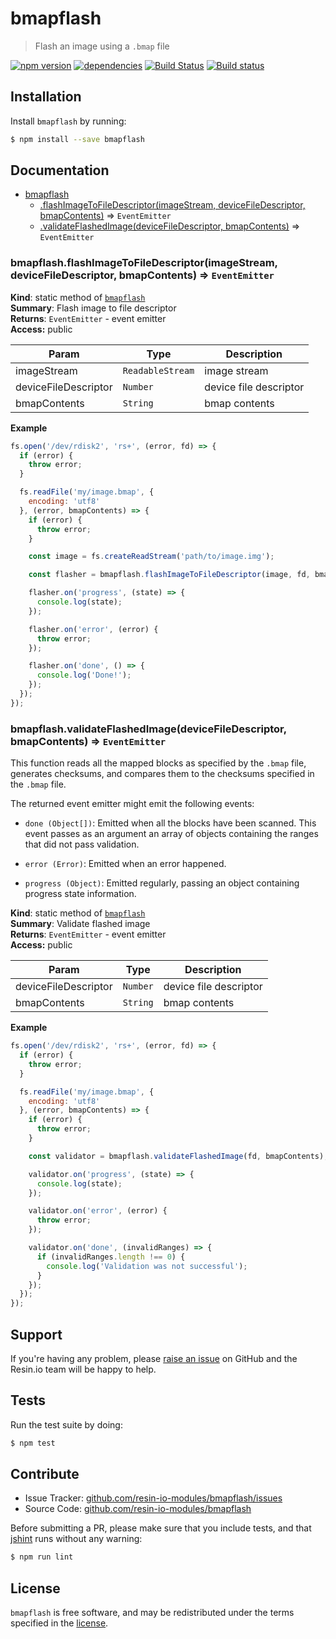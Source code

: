bmapflash
=========

> Flash an image using a `.bmap` file

[![npm version](https://badge.fury.io/js/bmapflash.svg)](http://badge.fury.io/js/bmapflash)
[![dependencies](https://david-dm.org/resin-io-modules/bmapflash.svg)](https://david-dm.org/resin-io-modules/bmapflash.svg)
[![Build Status](https://travis-ci.org/resin-io-modules/bmapflash.svg?branch=master)](https://travis-ci.org/resin-io-modules/bmapflash)
[![Build status](https://ci.appveyor.com/api/projects/status/4x5uis7gro2v8vbq/branch/master?svg=true)](https://ci.appveyor.com/project/resin-io/bmapflash/branch/master)

Installation
------------

Install `bmapflash` by running:

```sh
$ npm install --save bmapflash
```

Documentation
-------------


* [bmapflash](#module_bmapflash)
    * [.flashImageToFileDescriptor(imageStream, deviceFileDescriptor, bmapContents)](#module_bmapflash.flashImageToFileDescriptor) ⇒ <code>EventEmitter</code>
    * [.validateFlashedImage(deviceFileDescriptor, bmapContents)](#module_bmapflash.validateFlashedImage) ⇒ <code>EventEmitter</code>

<a name="module_bmapflash.flashImageToFileDescriptor"></a>

### bmapflash.flashImageToFileDescriptor(imageStream, deviceFileDescriptor, bmapContents) ⇒ <code>EventEmitter</code>
**Kind**: static method of <code>[bmapflash](#module_bmapflash)</code>  
**Summary**: Flash image to file descriptor  
**Returns**: <code>EventEmitter</code> - event emitter  
**Access:** public  

| Param | Type | Description |
| --- | --- | --- |
| imageStream | <code>ReadableStream</code> | image stream |
| deviceFileDescriptor | <code>Number</code> | device file descriptor |
| bmapContents | <code>String</code> | bmap contents |

**Example**  
```js
fs.open('/dev/rdisk2', 'rs+', (error, fd) => {
  if (error) {
    throw error;
  }

  fs.readFile('my/image.bmap', {
    encoding: 'utf8'
  }, (error, bmapContents) => {
    if (error) {
      throw error;
    }

    const image = fs.createReadStream('path/to/image.img');

    const flasher = bmapflash.flashImageToFileDescriptor(image, fd, bmapContents);

    flasher.on('progress', (state) => {
      console.log(state);
    });

    flasher.on('error', (error) {
      throw error;
    });

    flasher.on('done', () => {
      console.log('Done!');
    });
  });
});
```
<a name="module_bmapflash.validateFlashedImage"></a>

### bmapflash.validateFlashedImage(deviceFileDescriptor, bmapContents) ⇒ <code>EventEmitter</code>
This function reads all the mapped blocks as specified by the `.bmap`
file, generates checksums, and compares them to the checksums specified
in the `.bmap` file.

The returned event emitter might emit the following events:

- `done (Object[])`: Emitted when all the blocks have been scanned.
  This event passes as an argument an array of objects containing the
  ranges that did not pass validation.

- `error (Error)`: Emitted when an error happened.

- `progress (Object)`: Emitted regularly, passing an object containing
  progress state information.

**Kind**: static method of <code>[bmapflash](#module_bmapflash)</code>  
**Summary**: Validate flashed image  
**Returns**: <code>EventEmitter</code> - event emitter  
**Access:** public  

| Param | Type | Description |
| --- | --- | --- |
| deviceFileDescriptor | <code>Number</code> | device file descriptor |
| bmapContents | <code>String</code> | bmap contents |

**Example**  
```js
fs.open('/dev/rdisk2', 'rs+', (error, fd) => {
  if (error) {
    throw error;
  }

  fs.readFile('my/image.bmap', {
    encoding: 'utf8'
  }, (error, bmapContents) => {
    if (error) {
      throw error;
    }

    const validator = bmapflash.validateFlashedImage(fd, bmapContents);

    validator.on('progress', (state) => {
      console.log(state);
    });

    validator.on('error', (error) {
      throw error;
    });

    validator.on('done', (invalidRanges) => {
      if (invalidRanges.length !== 0) {
        console.log('Validation was not successful');
      }
    });
  });
});
```

Support
-------

If you're having any problem, please [raise an issue](https://github.com/resin-io-modules/bmapflash/issues/new) on GitHub and the Resin.io team will be happy to help.

Tests
-----

Run the test suite by doing:

```sh
$ npm test
```

Contribute
----------

- Issue Tracker: [github.com/resin-io-modules/bmapflash/issues](https://github.com/resin-io-modules/bmapflash/issues)
- Source Code: [github.com/resin-io-modules/bmapflash](https://github.com/resin-io-modules/bmapflash)

Before submitting a PR, please make sure that you include tests, and that [jshint](http://jshint.com) runs without any warning:

```sh
$ npm run lint
```

License
-------

`bmapflash` is free software, and may be redistributed under the terms specified in the [license](https://github.com/resin-io-modules/bmapflash/blob/master/LICENSE).

